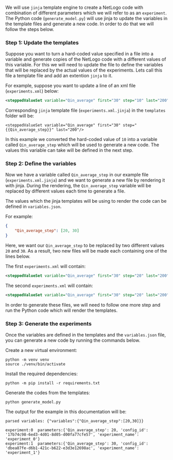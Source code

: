 We will use  `jinja` template engine to create a NetLogo code with combination of different parameters which we will refer to as an `experiment`. The Python code (`generate_model.py`) will use jinja to update the variables in the template files and generate a new code. In order to do that we will follow the steps below.

### Step 1: Update the templates

Suppose you want to turn a hard-coded value specified in a file into a variable and generate copies of the NetLogo code with a different values of this variable. For this we will need to update the file to define the variables that will be replaced by the actual values of the experiments. Lets call this file a template file and add an extention `jinja` to it. 

For example, suppose you want to update a line of an xml file (`experiments.xml`) below:

```xml
<steppedValueSet variable="Qin_average" first="30" step="10" last="200"/>
```

Corresponding `jinja` template file (`experiments.xml.jinja`) in the `templates` folder will be:

```jinja
<steppedValueSet variable="Qin_average" first="30" step="{{Qin_average_step}}" last="200"/>
```

In this example we converted the hard-coded value of `10` into a variable called `Qin_average_step` which will be used to generate a new code. The values this variable can take will be defined in the next step.

### Step 2: Define the variables

Now we have a variable called `Qin_average_step` in our example file (`experiments.xml.jinja`) and we want to generate a new file by rendering it with jinja. During the rendering, the `Qin_average_step` variable will be replaced by different values each time to generate a file.

The values which the jinja templates will be using to render the code can be defined in `variables.json`.

For example:

```json
{
    "Qin_average_step": [20, 30]
}

```

Here, we want our `Qin_average_step` to be replaced by two different values `20` and `30`. As a result, two new files will be made each containing one of the lines below.

The first `experiments.xml` will contain:
```xml
<steppedValueSet variable="Qin_average" first="30" step="20" last="200"/>
```

The second `experiments.xml` will contain:
```xml
<steppedValueSet variable="Qin_average" first="30" step="20" last="200"/>
```

In order to generate these files, we will need to follow one more step and run the Python code which will render the templates.

### Step 3: Generate the experiments

Once the variables are defined in the templates and the `variables.json` file, you can generate a new code by running the commands below.

Create a new virtual environment:

```shell
python -m venv venv
source ./venv/bin/activate
```

Install the required dependencies:

```shell
python -m pip install -r requirements.txt
```

Generate the codes from the templates:

```shell
python generate_model.py
```

The output for the example in this documentation will be:

```shell
parsed variables: {"variables":{"Qin_average_step":[20,30]}}

experiment:0  parameters:{'Qin_average_step': 20, 'config_id': '17b74c98-6ed3-4d01-8d05-d00fa77cfe57', 'experiment_name': 'experiment_0'}
experiment:1  parameters:{'Qin_average_step': 30, 'config_id': 'dbea87fe-d6b1-421c-b622-e3d3e12698ac', 'experiment_name': 'experiment_1'}
```
